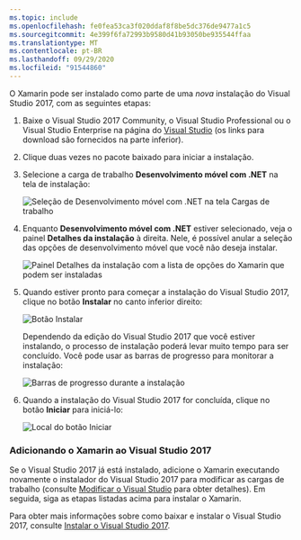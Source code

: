 ```yaml
---
ms.topic: include
ms.openlocfilehash: fe0fea53ca3f020ddaf8f8be5dc376de9477a1c5
ms.sourcegitcommit: 4e399f6fa72993b9580d41b93050be935544ffaa
ms.translationtype: MT
ms.contentlocale: pt-BR
ms.lasthandoff: 09/29/2020
ms.locfileid: "91544860"
---
```

O Xamarin pode ser instalado como parte de uma _nova_ instalação do Visual Studio 2017, com as seguintes etapas:

1. Baixe o Visual Studio 2017 Community, o Visual Studio Professional ou o Visual Studio Enterprise na página do [Visual Studio](https://visualstudio.microsoft.com/vs/) (os links para download são fornecidos na parte inferior).

2. Clique duas vezes no pacote baixado para iniciar a instalação.

3. Selecione a carga de trabalho **Desenvolvimento móvel com .NET** na tela de instalação:

    ![Seleção de Desenvolvimento móvel com .NET na tela Cargas de trabalho](~/get-started/installation/windows-images/01-mobile-dev-workload.png)

4. Enquanto **Desenvolvimento móvel com .NET** estiver selecionado, veja o painel **Detalhes da instalação** à direita. Nele, é possível anular a seleção das opções de desenvolvimento móvel que você não deseja instalar.

    ![Painel Detalhes da instalação com a lista de opções do Xamarin que podem ser instaladas](~/get-started/installation/windows-images/02-summary.png)

5. Quando estiver pronto para começar a instalação do Visual Studio 2017, clique no botão **Instalar** no canto inferior direito:

    ![Botão Instalar](~/get-started/installation/windows-images/03-click-install.png)

   Dependendo da edição do Visual Studio 2017 que você estiver instalando, o processo de instalação poderá levar muito tempo para ser concluído. Você pode usar as barras de progresso para monitorar a instalação:

    ![Barras de progresso durante a instalação](~/get-started/installation/windows-images/04-progress-bars.png)

6. Quando a instalação do Visual Studio 2017 for concluída, clique no botão **Iniciar** para iniciá-lo:

    ![Local do botão Iniciar](~/get-started/installation/windows-images/05-launch.png)

<a name="vs2017"></a>

### <a name="adding-xamarin-to-visual-studio-2017"></a>Adicionando o Xamarin ao Visual Studio 2017

Se o Visual Studio 2017 já está instalado, adicione o Xamarin executando novamente o instalador do Visual Studio 2017 para modificar as cargas de trabalho (consulte [Modificar o Visual Studio](/visualstudio/install/modify-visual-studio) para obter detalhes). Em seguida, siga as etapas listadas acima para instalar o Xamarin.

Para obter mais informações sobre como baixar e instalar o Visual Studio 2017, consulte [Instalar o Visual Studio 2017](/visualstudio/install/install-visual-studio).